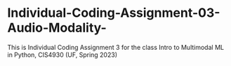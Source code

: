 # Individual-Coding-Assignment-03-Audio-Modality-
This is Individual Coding Assignment 3 for the class Intro to Multimodal ML in Python, CIS4930 (UF, Spring 2023)
